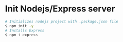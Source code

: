 # Init Nodejs/Express server

```sh
# Initializes nodejs project with .package.json file
$ npm init -y
# Installs Express
$ npm i express
```
